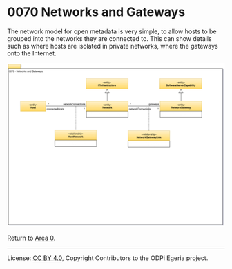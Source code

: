 <!-- SPDX-License-Identifier: CC-BY-4.0 -->
<!-- Copyright Contributors to the ODPi Egeria project. -->

# 0070 Networks and Gateways

The network model for open metadata is very simple,
to allow hosts to be grouped into the networks they are connected to.
This can show details such as where hosts are isolated in private networks,
where the gateways onto the Internet. 

![UML](0070-Networks-and-Gateways.png)


Return to [Area 0](Area-0-models.md).

----
License: [CC BY 4.0](https://creativecommons.org/licenses/by/4.0/),
Copyright Contributors to the ODPi Egeria project.